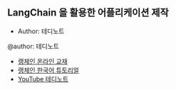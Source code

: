 ## LangChain 을 활용한 어플리케이션 제작

- Author: 테디노트

@author: 테디노트
- [랭체인 온라인 교재](https://wikidocs.net/book/14314)
- [랭체인 한국어 튜토리얼](https://github.com/teddylee777/langchain-kr)
- [YouTube 테디노트](https://www.youtube.com/@teddynote)